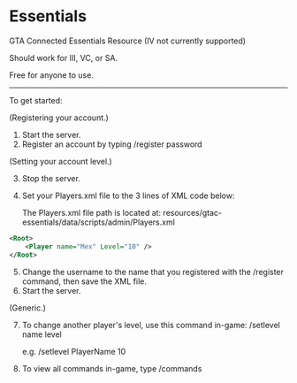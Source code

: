 # Essentials
GTA Connected Essentials Resource (IV not currently supported)

Should work for III, VC, or SA.

Free for anyone to use.

<hr>

To get started:

(Registering your account.)

1) Start the server.
2) Register an account by typing /register password



(Setting your account level.)

3) Stop the server.
4) Set your Players.xml file to the 3 lines of XML code below:

   The Players.xml file path is located at: resources/gtac-essentials/data/scripts/admin/Players.xml

```xml
<Root>
	<Player name="Mex" Level="10" />
</Root>
```

5) Change the username to the name that you registered with the /register command, then save the XML file.
6) Start the server.



(Generic.)

7) To change another player's level, use this command in-game: /setlevel name level

   e.g. /setlevel PlayerName 10
8) To view all commands in-game, type /commands
